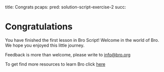 title: Congrats
pcaps:
pred: solution-script-exercise-2
succ:

Congratulations
==========================

You have finished the first lesson in Bro Script!
Welcome in the world of Bro. We hope you enjoyed this little journey.

Feedback is more than welcome, please write to [info@bro.org](info@bro.org)

To get find more resources to learn Bro click [here](https://www.bro.org/documentation/index.html)
